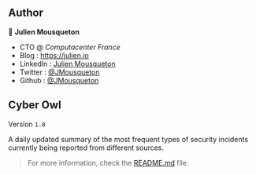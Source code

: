  
## Author 

👤 **Julien Mousqueton**

* CTO @ *Computacenter France*
* Blog : <https://julien.io>
* LinkedIn : [Julien Mousqueton](https://linkedin.com/in/julienmousqueton)
* Twitter : [@JMousqueton](https://twitter.com/JMousqueton)
* Github : [@JMousqueton](https://github.com/JMousqueton)


## Cyber Owl

Version `1.0`

A daily updated summary of the most frequent types of security incidents currently being reported from different sources.

> For more information, check the [README.md](https://github.com/jmousqueton/cyberowl#readme) file. 
